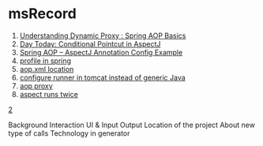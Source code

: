 # msRecord

1. [Understanding Dynamic Proxy : Spring AOP Basics](http://www.javaroots.com/2013/03/understanding-dynamic-proxy-spring-aop.html)
2. [Day Today: Conditional Pointcut in AspectJ](http://day-today-learning.blogspot.com/2014/09/conditional-pointcut-in-aspectj.html)
3. [Spring AOP – AspectJ Annotation Config Example](http://howtodoinjava.com/spring/spring-aop/spring-aop-aspectj-example-tutorial-using-annotation-config/)
3. [profile in spring](http://www.baeldung.com/spring-profiles)
4. [aop.xml location](https://stackoverflow.com/questions/9418001/how-does-aspectjs-load-time-weaver-find-meta-inf-aop-xml)
4. [configure runner in tomcat instead of generic Java](https://stackoverflow.com/questions/35299844/how-can-i-log-private-methods-via-spring-aop)
7. [aop proxy](http://docs.spring.io/spring/docs/3.0.x/spring-framework-reference/html/aop.html#aop-understanding-aop-proxies)
8. [aspect runs twice](https://stackoverflow.com/questions/29017011/aspect-using-pointcut-annotation-for-afterthrowing-is-running-twice/29017424)

[2](Ruijing.Gao@morganstanley.com)


Background 
Interaction
  UI & Input
  Output
Location of the project
About new type of calls
Technology in generator


